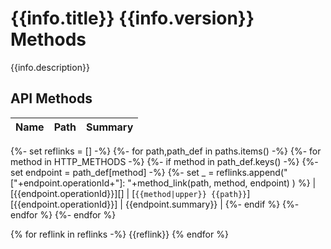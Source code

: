 # {{info.title}} {{info.version}} Methods

{{info.description}}

## API Methods

| Name | Path | Summary |
|:-----|:-----|:--------|
{%- set reflinks = [] -%}
{%- for path,path_def in paths.items() -%}
{%- for method in HTTP_METHODS -%}
{%- if method in path_def.keys() -%}
{%- set endpoint = path_def[method] -%}
{%- set _ = reflinks.append("["+endpoint.operationId+"]: "+method_link(path, method, endpoint) ) %}
| [{{endpoint.operationId}}][] | [`{{method|upper}} {{path}}`][{{endpoint.operationId}}] | {{endpoint.summary}} |
{%- endif %}
{%- endfor %}
{%- endfor %}

{% for reflink in reflinks -%}
{{reflink}}
{% endfor %}
